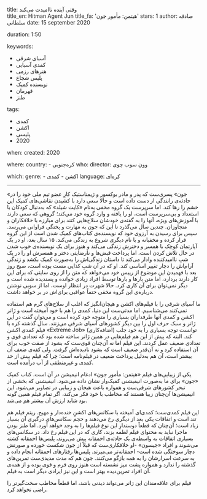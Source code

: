 
title: وقتی آینده ناامیدت می‌کند  
title_en: Hitman Agent Jun
title_fa: 'هیتمن: مأمور جون'
stars: 1
author: صادقه سلطانی
date: 15 september 2020 

duration: 1:50

keywords:
  - آسبای شرقی
  - کمدی آسیایی 
  - هنرهای رزمی
  - پلیس شجاع
  - نویسنده کمیک
  - قهرمان 
  - طنز 

tags:
  - کمدی
  - اکشن
  - پلیسی
  - 2020  

when:
  created: 2020

where:
  country:
    - کره‌جنوبی
who:
  director: وون سوب چوی

which:
  genre:
    - اکشن
    - کمدی
  language: کره‌ای 

---

«جون» پسری‌ست که پدر و مادر بوکسور و ژیمناستیک کارِ عضو تیم ملی خود را در حادثه‌ی رانندگی از دست داده است و حالا سعی دارد با کشیدن نقاشی‌های کمیک این خشم را رها کند. اما سرپرست یک گروه مخفی به‌نام «کایت شیلد» که به‌دنبال کودکان با استعداد و بی‌سرپرست است، او را یافته و  وارد گروه خود می‌کند؛ گروهی که سعی دارند با آموزش‌های ویژه، آنها را به گفته‌ی خودشان سلاح‌هایی کنند برای مبارزه با خلافکاران و متجاوزان. چندین سال می‌گذرد تا این که جون به مهارت و پختگی فراوانی می‌رسد. سپس برای رسیدن به آرزوی خود که نویسنده‌ی کتاب‌های کمیک شدن است از این گروه فرار کرده و مخفیانه و با نام دیگری شروع به زندگی می‌کند. ۱۵ سال بعد، او در یک آپارتمان کوچک با همسر و دخترش زندگی می‌کند و هنوز برای یک نویسنده‌ی خوب شدن در حال تلاش کردن است، اما پرداخت قبض‌ها و نارضایتی دختر و همسرش او را در یک شبِ ناامیدکننده وادار می‌کند تا داستان زندگی‌اش را به‌صورت کمیک بکشد و زندگیِ آرام‌اش را دچار تغییر اساسی کند. او که در آن شبِ کذایی مست بوده است، صبح روز بعد با فهمیدن این موضوع از رییس خود می‌خواهد که متن را از روی سایتی که برای این کار دارند بردارد، اما متن بارها و بارها توسط افراد زیادی خوانده و پسندیده شده است و دیگر نمی‌توان برای آن کاری کرد. حالا شهرت در انتظار اوست، اما از سویی نوشتن درباره‌ی این گروه مخفی حتماً عواقبی برای‌اش در بر خواهد داشت.

ما آسیای شرقی را با فیلم‌های اکشن و هیجان‌انگیز که اغلب از سلاح‌های گرم هم استفاده نمی‌کنند می‌شناسیم. اما مدتی‌ست این دنیا، کمدی را هم با خود آمیخته است و ژانر اکشن و کمدی آنها طرفداران بسیاری را متوجه خود کرده است و می‌توان گفت در این ژانر و سبک حرف اول را بین دیگر کشورهای آسیای شرقی می‌زنند. سال گذشته کره با فیلم کمدی اکشن «Extreme Job»  (اضافه‌کاری) توانست توجه بسیاری را به خود جلب کند. البته که پیش از این هم فیلم‌هایی در همین ژانر ساخته شده بود که تعدادی قوی و تعدادی ضعیف عمل کردند. این فیلم اما نه آن‌چنان قوی‌ست که بشود از صفت خوب برای آن استفاده کرد و نه آن‌قدر ضعیف است که بشود نادیده‌اش گرفت. ولی کفه‌ی ضعف آن بیشتر است، آن هم به‌دلیل پرداخت ضعیف در فیلم‌نامه است؛ چرا که فیلم بیش از حد کمدی و غیرمنطقی از آب درآمده است. 

یکی از زیبایی‌های فیلم «هیتمن: مأمور جون» ادغام انیمیشن در آن است. کتاب کمیک «جون» برای ما به‌صورت انیمیشنی کمیک‌وار نشان داده می‌شود. انیمیشنی که بخشی از  تبحر کشورهای شرقی‌ست و همواره باعث هیجان و زیبایی در تصاویر می‌شود. این انیمیشن‌ها آن‌چنان زیبا هستند که مخاطب با خود فکر می‌کند، اگر تمام فیلم همین گونه بود شاید ارزش آن بیشتر هم می‌شد.

این فیلم کمدی‌ست؛ کمدی‌ای آمیخته با سکانس‌های اکشنِ خنده‌دار و مهیج. ریتم فیلم هم تند است و اتفاقات یکی بعد از دیگری رخ می‌دهند و حجم سکانس‌های درگیری آن بسیار زیاد است؛ آن‌چنان که قطعاً دوستدارِ این نوع فیلم‌ها را به وجد خواهد آورد. اما طنز بودن ماجرا نباید به محتوای فیلم لطمه بزند، کاری که در این فیلم رخ داد. در سکانس‌های بسیاری اتفاقات به واسطه‌ی یک حادثه‌ی احمقانه پیش می‌روند، پلیس‌ها احمقانه کشته می‌شوند و افراد «جیسون» -او خلافکاری‌ست که قبلاً از جون شکست خورده و صورتش دچار سوختگی شده است-  احمقانه‌تر می‌میرند. پلیس‌ها رفتارهای احمقانه انجام داده و به سرعت اسرارشان را به همه بازگو می‌کنند. جون هم که مدت مدیدی‌ست تمرین‌های گذشته را ندارد و همواره پشت میز نشسته است هنوز روی فرم و قوی بوده و از همه‌ی آن افراد تمرین‌دیده‌ بهتر است و این نیز ایرادی دیگر است به فیلم. 

فیلم برای علاقه‌مندان این ژانر می‌تواند دیدنی باشد، اما قطعاً مخاطب سخت‌گیرتر را راضی نخواهد کرد.